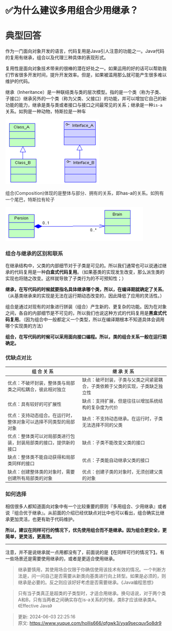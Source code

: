 # ✅为什么建议多用组合少用继承？

# <font style="color:rgb(51, 51, 51);">典型回答</font>
作为一门面向对象开发的语言，代码复用是Java引人注意的功能之一。Java代码的复用有继承，组合以及代理三种具体的表现形式。



复用性是面向对象技术带来的很棒的潜在好处之一。如果运用的好的话可以帮助我们节省很多开发时间，提升开发效率。但是，如果被滥用那么就可能产生很多难以维护的代码。



继承（Inheritance）是一种联结类与类的层次模型。指的是一个类（称为子类、子接口）继承另外的一个类（称为父类、父接口）的功能，并可以增加它自己的新功能的能力，继承是类与类或者接口与接口之间最常见的关系；继承是一种`is-a`关系。如狗是一种动物，特斯拉是一种车

![1699618236124-01fee750-fc36-4187-b1c5-2d72d17007b9.jpeg](./img/oeZH_X0CULta-HDN/1699618236124-01fee750-fc36-4187-b1c5-2d72d17007b9-093307.jpeg)





<font style="color:rgb(51, 51, 51);">组合(Composition)体现的是整体与部分、拥有的关系，即</font>has-a<font style="color:rgb(51, 51, 51);">的关系。如狗有一个尾巴，特斯拉有轮子</font>

<font style="color:rgb(51, 51, 51);"></font>

![1699618236125-61427e45-5e8c-426d-a7c4-ee5d65d8340f.jpeg](./img/oeZH_X0CULta-HDN/1699618236125-61427e45-5e8c-426d-a7c4-ee5d65d8340f-949252.jpeg)

### <font style="color:rgb(51, 51, 51);">组合与继承的区别和联系</font>
在继承结构中，父类的内部细节对于子类是可见的。所以我们通常也可以说通过继承的代码复用是一种**白盒式代码复用**。（如果基类的实现发生改变，那么派生类的实现也将随之改变。这样就导致了子类行为的不可预知性；）



**继承，在写代码的时候就要指名具体继承哪个类，所以，在编译期就确定了关系**。（从基类继承来的实现是无法在运行期动态改变的，因此降低了应用的灵活性。）



组合是通过对现有的对象进行拼装（组合）产生新的、更复杂的功能。因为在对象之间，各自的内部细节是不可见的，所以我们也说这种方式的代码复用是**黑盒式代码复用**。（因为组合中一般都定义一个类型，所以在编译期根本不知道具体会调用哪个实现类的方法）



**组合，在写代码的时候可以采用面向接口编程。所以，类的组合关系一般在运行期确定。**

### <font style="color:rgb(51, 51, 51);">优缺点对比</font>
| <font style="color:rgb(51, 51, 51);">组 合 关 系</font> | <font style="color:rgb(51, 51, 51);">继 承 关 系</font> |
| --- | --- |
| <font style="color:rgb(51, 51, 51);">优点：不破坏封装，整体类与局部类之间松耦合，彼此相对独立</font> | <font style="color:rgb(51, 51, 51);">缺点：破坏封装，子类与父类之间紧密耦合，子类依赖于父类的实现，子类缺乏独立性</font> |
| <font style="color:rgb(51, 51, 51);">优点：具有较好的可扩展性</font> | <font style="color:rgb(51, 51, 51);">缺点：支持扩展，但是往往以增加系统结构的复杂度为代价</font> |
| <font style="color:rgb(51, 51, 51);">优点：支持动态组合。在运行时，整体对象可以选择不同类型的局部对象</font> | <font style="color:rgb(51, 51, 51);">缺点：不支持动态继承。在运行时，子类无法选择不同的父类</font> |
| <font style="color:rgb(51, 51, 51);">优点：整体类可以对局部类进行包装，封装局部类的接口，提供新的接口</font> | <font style="color:rgb(51, 51, 51);">缺点：子类不能改变父类的接口</font> |
| <font style="color:rgb(51, 51, 51);">缺点：整体类不能自动获得和局部类同样的接口</font> | <font style="color:rgb(51, 51, 51);">优点：子类能自动继承父类的接口</font> |
| <font style="color:rgb(51, 51, 51);">缺点：创建整体类的对象时，需要创建所有局部类的对象</font> | <font style="color:rgb(51, 51, 51);">优点：创建子类的对象时，无须创建父类的对象</font> |


### <font style="color:rgb(51, 51, 51);">如何选择</font>
相信很多人都知道面向对象中有一个比较重要的原则『多用组合、少用继承』或者说『组合优于继承』。从前面的介绍已经优缺点对比中也可以看出，组合确实比继承更加灵活，也更有助于代码维护。



**所以，建议在同样可行的情况下，优先使用组合而不是继承。因为组合更安全，更简单，更灵活，更高效。**

****

注意，并不是说继承就一点用都没有了，前面说的是【在同样可行的情况下】。有一些场景还是需要使用继承的，或者是更适合使用继承。



> 继承要慎用，其使用场合仅限于你确信使用该技术有效的情况。一个判断方法是，问一问自己是否需要从新类向基类进行向上转型。如果是必须的，则继承是必要的。反之则应该好好考虑是否需要继承。《Java编程思想》
>



> 只有当子类真正是超类的子类型时，才适合用继承。换句话说，对于两个类A和B，只有当两者之间确实存在is-a关系的时候，类B才应该继承类A。《Effective Java》
>



> 更新: 2024-06-03 22:25:16  
> 原文: <https://www.yuque.com/hollis666/qfgwk3/yya9secquv5o8dr9>
